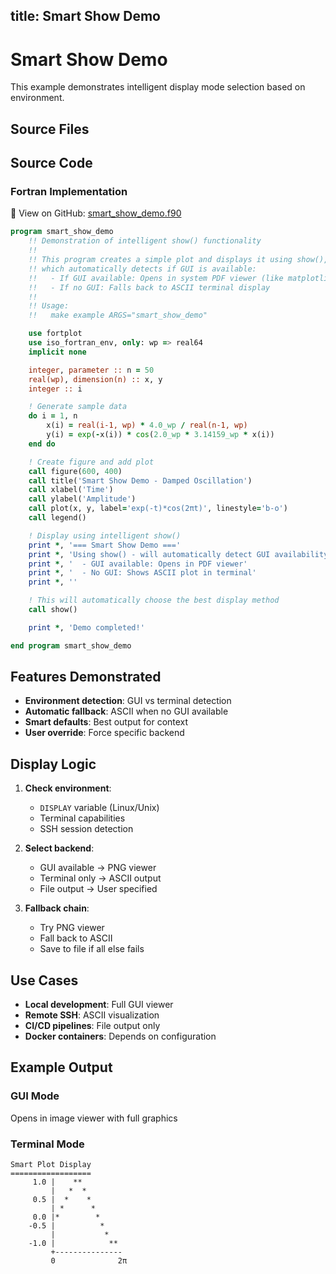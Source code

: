title: Smart Show Demo
---

# Smart Show Demo

This example demonstrates intelligent display mode selection based on environment.

## Source Files

## Source Code

### Fortran Implementation

📄 View on GitHub: [smart_show_demo.f90](https://github.com/krystophny/fortplotlib/blob/main/example/fortran/smart_show_demo/smart_show_demo.f90)

```fortran
program smart_show_demo
    !! Demonstration of intelligent show() functionality
    !!
    !! This program creates a simple plot and displays it using show(),
    !! which automatically detects if GUI is available:
    !!   - If GUI available: Opens in system PDF viewer (like matplotlib.pyplot.show())
    !!   - If no GUI: Falls back to ASCII terminal display
    !!
    !! Usage:
    !!   make example ARGS="smart_show_demo"

    use fortplot
    use iso_fortran_env, only: wp => real64
    implicit none

    integer, parameter :: n = 50
    real(wp), dimension(n) :: x, y
    integer :: i

    ! Generate sample data
    do i = 1, n
        x(i) = real(i-1, wp) * 4.0_wp / real(n-1, wp)
        y(i) = exp(-x(i)) * cos(2.0_wp * 3.14159_wp * x(i))
    end do

    ! Create figure and add plot
    call figure(600, 400)
    call title('Smart Show Demo - Damped Oscillation')
    call xlabel('Time')
    call ylabel('Amplitude')
    call plot(x, y, label='exp(-t)*cos(2πt)', linestyle='b-o')
    call legend()

    ! Display using intelligent show()
    print *, '=== Smart Show Demo ==='
    print *, 'Using show() - will automatically detect GUI availability:'
    print *, '  - GUI available: Opens in PDF viewer'
    print *, '  - No GUI: Shows ASCII plot in terminal'
    print *, ''

    ! This will automatically choose the best display method
    call show()

    print *, 'Demo completed!'

end program smart_show_demo
```

## Features Demonstrated

- **Environment detection**: GUI vs terminal detection
- **Automatic fallback**: ASCII when no GUI available
- **Smart defaults**: Best output for context
- **User override**: Force specific backend

## Display Logic

1. **Check environment**:
   - `DISPLAY` variable (Linux/Unix)
   - Terminal capabilities
   - SSH session detection

2. **Select backend**:
   - GUI available → PNG viewer
   - Terminal only → ASCII output
   - File output → User specified

3. **Fallback chain**:
   - Try PNG viewer
   - Fall back to ASCII
   - Save to file if all else fails

## Use Cases

- **Local development**: Full GUI viewer
- **Remote SSH**: ASCII visualization
- **CI/CD pipelines**: File output only
- **Docker containers**: Depends on configuration

## Example Output

### GUI Mode
Opens in image viewer with full graphics

### Terminal Mode
```
Smart Plot Display
==================
     1.0 |    **
         |   *  *
     0.5 |  *    *
         | *      *
     0.0 |*        *
    -0.5 |          *
         |           *
    -1.0 |            **
         +---------------
         0              2π
```
